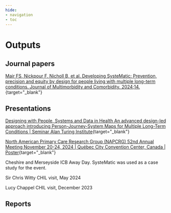 ```yaml
---
hide:
- navigation
- toc
---
```


# Outputs

## Journal papers

[Mair FS, Nickpour F, Nicholl B, et al. Developing SysteMatic: Prevention, precision and equity by design for people living with multiple long-term conditions. Journal of Multimorbidity and Comorbidity. 2024;14.](https://journals.sagepub.com/doi/10.1177/26335565241272682){target="_blank"}


## Presentations

[Designing with People, Systems and Data in Health
An advanced design-led approach introducing Person-Journey-System Maps for Multiple Long-Term Conditions | Seminar Alan Turing Institute](https://www.turing.ac.uk/events/designing-people-systems-and-data-health){target="_blank"}  

[North American Primary Care Research Group (NAPCRG) 52nd Annual Meeting November 20-24, 2024 | Québec City Convention Center, Canada | Poster](../assets/NAPCRG.pdf){target="_blank"}  

Cheshire and Merseyside ICB Away Day. SysteMatic was used as a case study for the event.   

Sir Chris Witty CHIL visit, May 2024 

Lucy Chappel CHIL visit, December 2023  


## Reports

